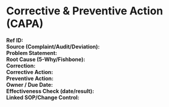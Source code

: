 # Corrective & Preventive Action (CAPA)
**Ref ID:**  
**Source (Complaint/Audit/Deviation):**  
**Problem Statement:**  
**Root Cause (5-Why/Fishbone):**  
**Correction:**  
**Corrective Action:**  
**Preventive Action:**  
**Owner / Due Date:**  
**Effectiveness Check (date/result):**  
**Linked SOP/Change Control:**  
